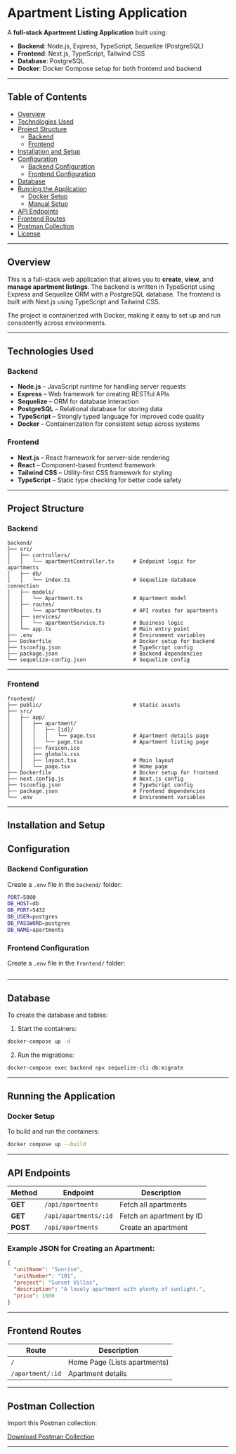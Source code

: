 
# Apartment Listing Application

A **full-stack Apartment Listing Application** built using:

- **Backend**: Node.js, Express, TypeScript, Sequelize (PostgreSQL)
- **Frontend**: Next.js, TypeScript, Tailwind CSS
- **Database**: PostgreSQL
- **Docker**: Docker Compose setup for both frontend and backend

---

## Table of Contents

- [Overview](#overview)
- [Technologies Used](#technologies-used)
- [Project Structure](#project-structure)
  - [Backend](#backend)
  - [Frontend](#frontend)
- [Installation and Setup](#installation-and-setup)
- [Configuration](#configuration)
  - [Backend Configuration](#backend-configuration)
  - [Frontend Configuration](#frontend-configuration)
- [Database](#database)
- [Running the Application](#running-the-application)
  - [Docker Setup](#docker-setup)
  - [Manual Setup](#manual-setup)
- [API Endpoints](#api-endpoints)
- [Frontend Routes](#frontend-routes)
- [Postman Collection](#postman-collection)
- [License](#license)

---

## Overview

This is a full-stack web application that allows you to **create**, **view**, and **manage apartment listings**. The backend is written in TypeScript using Express and Sequelize ORM with a PostgreSQL database. The frontend is built with Next.js using TypeScript and Tailwind CSS.

The project is containerized with Docker, making it easy to set up and run consistently across environments.

---

## Technologies Used

### Backend
- **Node.js** – JavaScript runtime for handling server requests  
- **Express** – Web framework for creating RESTful APIs  
- **Sequelize** – ORM for database interaction  
- **PostgreSQL** – Relational database for storing data  
- **TypeScript** – Strongly typed language for improved code quality  
- **Docker** – Containerization for consistent setup across systems  

### Frontend
- **Next.js** – React framework for server-side rendering  
- **React** – Component-based frontend framework  
- **Tailwind CSS** – Utility-first CSS framework for styling  
- **TypeScript** – Static type checking for better code safety  

---

## Project Structure

### Backend
```plaintext
backend/
├── src/
│   ├── controllers/
│   │   └── apartmentController.ts      # Endpoint logic for apartments
│   ├── db/
│   │   └── index.ts                    # Sequelize database connection
│   ├── models/
│   │   └── Apartment.ts                # Apartment model
│   ├── routes/
│   │   └── apartmentRoutes.ts          # API routes for apartments
│   ├── services/
│   │   └── apartmentService.ts         # Business logic
│   └── app.ts                          # Main entry point
├── .env                                # Environment variables
├── Dockerfile                          # Docker setup for backend
├── tsconfig.json                       # TypeScript config
├── package.json                        # Backend dependencies
└── sequelize-config.json               # Sequelize config
```

---

### Frontend
```plaintext
frontend/
├── public/                             # Static assets
├── src/
│   ├── app/
│   │   ├── apartment/
│   │   │   ├── [id]/
│   │   │   │   └── page.tsx            # Apartment details page
│   │   │   └── page.tsx                # Apartment listing page
│   │   ├── favicon.ico
│   │   ├── globals.css
│   │   ├── layout.tsx                  # Main layout
│   │   └── page.tsx                    # Home page
├── Dockerfile                          # Docker setup for frontend
├── next.config.js                      # Next.js config
├── tsconfig.json                       # TypeScript config
├── package.json                        # Frontend dependencies
└── .env                                # Environment variables
```

---

## Installation and Setup


## Configuration

### Backend Configuration
Create a `.env` file in the `backend/` folder:
```bash
PORT=5000
DB_HOST=db
DB_PORT=5432
DB_USER=postgres
DB_PASSWORD=postgres
DB_NAME=apartments
```

### Frontend Configuration
Create a `.env` file in the `frontend/` folder:
```bash
```

---

## Database

To create the database and tables:
1. Start the containers:
```bash
docker-compose up -d
```

2. Run the migrations:
```bash
docker-compose exec backend npx sequelize-cli db:migrate
```

---

## Running the Application

### Docker Setup
To build and run the containers:
```bash
docker compose up --build
```




---

## API Endpoints

| Method | Endpoint | Description |
|--------|----------|-------------|
| **GET** | `/api/apartments` | Fetch all apartments |
| **GET** | `/api/apartments/:id` | Fetch an apartment by ID |
| **POST** | `/api/apartments` | Create an apartment |

### Example JSON for Creating an Apartment:
```json
{
  "unitName": "Sunrise",
  "unitNumber": "101",
  "project": "Sunset Villas",
  "description": "A lovely apartment with plenty of sunlight.",
  "price": 1500
}
```

---

## Frontend Routes

| Route | Description |
|-------|-------------|
| `/` | Home Page (Lists apartments) |
| `/apartment/:id` | Apartment details |

---

## Postman Collection

Import this Postman collection:

[Download Postman Collection](./postman_collection.json)

---



